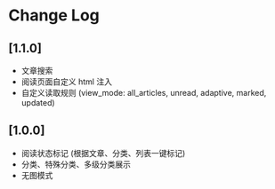 # Change Log

## [1.1.0]

- 文章搜索
- 阅读页面自定义 html 注入
- 自定义读取规则 (view_mode: all_articles, unread, adaptive, marked, updated)

## [1.0.0]

- 阅读状态标记 (根据文章、分类、列表一键标记)
- 分类、特殊分类、多级分类展示
- 无图模式
